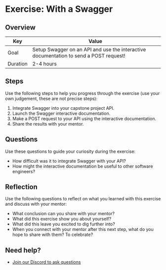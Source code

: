 # Exercise: With a Swagger

## Overview

| Key | Value |
| --- | --- |
| Goal | Setup Swagger on an API and use the interactive documentation to send a POST request! |
| Duration | 2-4 hours |


## Steps

Use the following steps to help you progress through the exercise (use your own judgement, these are not precise steps):

1. Integrate Swagger into your capstone project API. 
2. Launch the Swagger interactive documentation. 
3. Make a POST request to your API using the interactive documentation. 
4. Share the results with your mentor. 

## Questions

Use these questions to guide your curiosity during the exercise:

- How difficult was it to integrate Swagger with your API? 
- How might the interactive documentation be useful to other software engineers?

## Reflection

Use the following questions to reflect on what you learned with this exercise and discuss with your mentor:

- What conclusion can you share with your mentor?
- What did this exercise show you about yourself?
- What did this leave you excited to dig further into? 
- When you connect with your mentor after this next step, what do you hope to share with them? To celebrate? 

## Need help?

- [Join our Discord to ask questions](https://discord.gg/bDVYvG3Czd)
